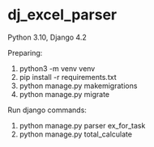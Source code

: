 # dj_excel_parser

Python 3.10, Django 4.2

Preparing:
1) python3 -m venv venv
2) pip install -r requirements.txt
3) python manage.py makemigrations
4) python manage.py migrate

Run django commands:
1) python manage.py parser ex_for_task
2) python manage.py total_calculate
